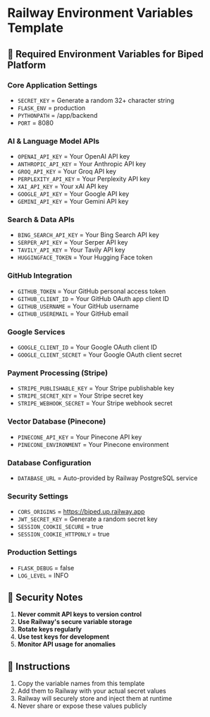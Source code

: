 # Railway Environment Variables Template

## 🔑 Required Environment Variables for Biped Platform

### Core Application Settings
- `SECRET_KEY` = Generate a random 32+ character string
- `FLASK_ENV` = production
- `PYTHONPATH` = /app/backend
- `PORT` = 8080

### AI & Language Model APIs
- `OPENAI_API_KEY` = Your OpenAI API key
- `ANTHROPIC_API_KEY` = Your Anthropic API key
- `GROQ_API_KEY` = Your Groq API key
- `PERPLEXITY_API_KEY` = Your Perplexity API key
- `XAI_API_KEY` = Your xAI API key
- `GOOGLE_API_KEY` = Your Google API key
- `GEMINI_API_KEY` = Your Gemini API key

### Search & Data APIs
- `BING_SEARCH_API_KEY` = Your Bing Search API key
- `SERPER_API_KEY` = Your Serper API key
- `TAVILY_API_KEY` = Your Tavily API key
- `HUGGINGFACE_TOKEN` = Your Hugging Face token

### GitHub Integration
- `GITHUB_TOKEN` = Your GitHub personal access token
- `GITHUB_CLIENT_ID` = Your GitHub OAuth app client ID
- `GITHUB_USERNAME` = Your GitHub username
- `GITHUB_USEREMAIL` = Your GitHub email

### Google Services
- `GOOGLE_CLIENT_ID` = Your Google OAuth client ID
- `GOOGLE_CLIENT_SECRET` = Your Google OAuth client secret

### Payment Processing (Stripe)
- `STRIPE_PUBLISHABLE_KEY` = Your Stripe publishable key
- `STRIPE_SECRET_KEY` = Your Stripe secret key
- `STRIPE_WEBHOOK_SECRET` = Your Stripe webhook secret

### Vector Database (Pinecone)
- `PINECONE_API_KEY` = Your Pinecone API key
- `PINECONE_ENVIRONMENT` = Your Pinecone environment

### Database Configuration
- `DATABASE_URL` = Auto-provided by Railway PostgreSQL service

### Security Settings
- `CORS_ORIGINS` = https://biped.up.railway.app
- `JWT_SECRET_KEY` = Generate a random secret key
- `SESSION_COOKIE_SECURE` = true
- `SESSION_COOKIE_HTTPONLY` = true

### Production Settings
- `FLASK_DEBUG` = false
- `LOG_LEVEL` = INFO

## 🔐 Security Notes

1. **Never commit API keys to version control**
2. **Use Railway's secure variable storage**
3. **Rotate keys regularly**
4. **Use test keys for development**
5. **Monitor API usage for anomalies**

## 📝 Instructions

1. Copy the variable names from this template
2. Add them to Railway with your actual secret values
3. Railway will securely store and inject them at runtime
4. Never share or expose these values publicly

